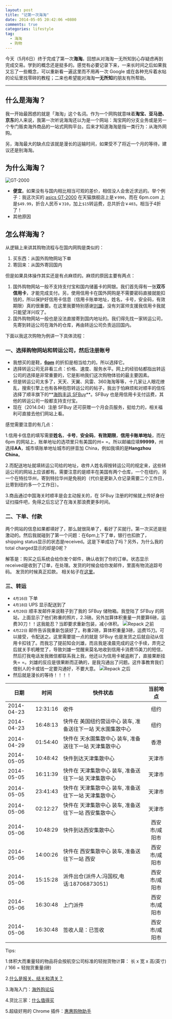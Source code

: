```yaml
---
layout: post
title: "记第一次海淘"
date: 2014-05-05 20:42:06 +0800
comments: true
categories: lifestyle
tag: 
  - 海淘
  - 购物
---
```


今天（5月6日）终于完成了第一次**海淘**。回想从对海淘一无所知到心存疑虑再到完成交易。学到的概念还是挺多的。感觉有必要记录下来，一来长时间之后如果我又忘了一些概念，可以重新看一遍这里而不用再一次 Google 或在各种充斥着水帖的论坛里找零碎的教程；二来也希望能对海淘**一无所知**的朋友有所帮助。

<!-- more -->
----------


## 什么是**海淘**？

我一开始最困惑的就是「海淘」这个名词。作为一个网购就意味着**淘宝、亚马逊、京东**的人来说，我第一次听说海淘还以为是一个网站：淘宝网的分支业务或是另一个专门贩卖海外商品的一站式网购平台。后来才知道海淘是指一类行为：从海外网购。

另，海淘最大的缺点应该就是漫长的运输时间，如果受不了将近一个月的等待，建议还是别海淘。

## 为什么海淘？
![GT-2000][1]

- **便宜**。如果没有与国内相比相当可观的差价，相信没人会舍近求远的。举个例子：我这次买的 [asics GT-2000][2] 在天猫旗舰店上是`￥990`，而在 6pm.com 上是`$49.99`，折合人民币`￥310`，加上`$15`转运费，总共折合`￥403`。相当于4折了！
- 其他原因

## 怎么样海淘？
从逻辑上来讲其购物流程与在国内网购是类似的：

1. 买东西：从国外购物网站下单
2. 寄回来：从国外寄回国内

但是如果具体操作其实还是有点麻烦的。麻烦的原因主要有两点：

1. 国外购物网站一般不支持支付宝和国内储蓄卡的网银。我们首先得有一张**双币信用卡**，才能完成支付。另，使用信用卡在国外网购是不需要密码直接就能扣钱的，所以保护好信用卡信息（信用卡账单地址，姓名，卡号，安全码，有效期限）真的很重要。在这里我要特别感谢[刘雄][3]，没有刘富帅支援我信用卡我就只能望洋兴叹了。
2. 国外购物网站一般也是没法直接寄到国内地址的。我们得先找一家转运公司，先寄到转运公司在海外的仓库，再由转运公司负责运回国内。

下面以我这次购物为例讲一下具体流程：

### 一、选择购物网站和转运公司，然后注册账号

- 我想买的是鞋，**[6pm][4]** 的折扣是相当给力的。所以选择它。
- 选择转运公司无非看三点：价格、速度、服务水平。网上的经验帖都指出转运公司的选择是非常重要的，它是影响我们这次购物体验的最主要因素。
- 但是转运公司太多了，天天、天翼、风雷、360海淘等等，十几家让人眼花缭乱，搜索引擎上也有各种抱怨转运公司的帖子，我出于怕麻烦和对顺丰的信任选择了顺丰旗下的**[海购丰运 SFBuy][5]**。SFBuy 也是用信用卡支付运费，其他的转运公司一般都支持支付宝。
- 现在（2014.04）注册 SFBuy 还可获赠一个月会员服务，挺给力的，相关福利可直接去他们网站上看。

感觉需要注意的有几点：

1.信用卡信息的填写需要**姓名**，**卡号**，**安全码**，**有效期限**，**信用卡账单地址**，而在 6pm 的网站上，账单地址的选项里只有美国的州= =。所以邮编应填**99999**，州选择**AA**，城市填账单地址城市的拼音加 China，例如我填的是**Hangzhou China**。

2.而配送地址就填转运公司给的地址，收件人姓名得按转运公司的规定来，这些转运公司的网站上应该都有。需要注意的是顺丰在美国有两个仓库，一个在纽约，另一个在特拉华州，寄到特拉华州是免税的（代价是更新入仓记录需要二个工作日，比寄到纽约多一个工作日）。

3.商品通过中国海关时顺丰是会主动报关的，在 SFBuy 注册的时候就上传好身份证扫描件吧，免得之后忘记了在海关那浪费更多时间。

### 二、下单、付款

两个网站的信息如果都填好了，那么就很简单了，看好了买就行。第一次买还是挺激动的。然后我就碰到了第一个问题：在6pm上下了单，银行也扣款了，shipping status显示的状态是received。这是下单成功了吗？另外，为什么我的total charged显示的却是0呢？

解答是：购买之后系统会给你发个邮件，确认收到了你的订单。状态显示received是收到了订单，在处理。发货的时候会给你发邮件，里面有物流追踪号码。 发货的时候真正扣款。
相关帖子在[这里][6]。

### 三、转运
- `4月16日` 下单
- `4月18日` UPS 显示配送到了
- `4月20日` 顺丰发邮件来说鞋子到了我的 SFBuy 储物箱。我登陆了 SFBuy 的网站，上面显示了他们称重的照片，2.3磅。另外加算体积重量一共要算6磅，运费30刀！！这我能忍？当即要求重新包装，减小体积。
![Repack 之前][7]
- `4月22日` 邮件告诉我重新包装好了。称重2磅，算体积重量3磅，运费15刀。可以接受，令配送之。这里需要提一点的就是 SFBuy 也是发货之后就自动从信用卡扣钱了。而我忘了提前知会刘雄，而且我是凌晨完成的这个手续，弄完之后就关手机睡觉了，导致刘雄一觉醒来莫名地收到信用卡消费15美刀的短信，然后打我电话发我微信都联系我上我，他还以为信用卡被盗刷了，直接果断挂失= =。刘雄的反应是很果断而正确的，是我沟通出了问题。这件事教育我们借别人的卡或钱一定要沟通好，不要大意。
![Repack 之后][8]
- 然后就是漫长的等待！！！！

日期|时间|快件状态|当前地点
----|----|----|:----:	 	 
2014-04-23|12:31:16|收件|纽约	 	 
2014-04-23|16:48:13|快件在 美国纽约营运中心 装车, 准备送往下一站 天水圍集散中心|纽约	 	 
2014-04-29|01:54:40|快件在 天水圍集散中心 装车, 准备送往下一站 天津集散中心|香港	 	 
2014-05-05|10:48:42|快件到达天津集散中心|天津市	 	 
2014-05-05|16:11:39|快件在 天津集散中心 装车, 准备送往下一站 天津集散中心|天津市
2014-05-05|23:41:43|快件在 天津集散中心	 装车, 准备送往下一站 天津集散中心|天津市	 	 
2014-05-06|02:12:27|快件在 天津集散中心	 装车, 准备送往下一站 西安集散中心|天津市	 	 
2014-05-06|10:48:29|快件到达西安集散中心|西安市/咸阳市	 	 
2014-05-06|14:00:26|快件在 西安集散中心 装车, 准备送往下一站 西安|西安市/咸阳市	 	 
2014-05-06|15:15:28|派件出仓(派件人:冯国权,电话:18706873051)|西安市/咸阳市	 	 
2014-05-06|16:30:48|上门派件|西安市/咸阳市	 	 
2014-05-06|16:30:48|签收人是：已签收|西安市/咸阳市


Tips:

1.体积大而重量轻的物品将会按航空公司标准的轻抛货物计算： 长 x 宽 x 高(英寸) / 166 = 轻抛货重量(磅)

2.[什么是报关、结关和清关？][9]

3.海淘入门：[海外购论坛][10]

4.货比三家：[什么值得买][11]

5.超级好用的 Chrome 插件：[惠惠购物助手][12]


  [1]: /assets/images/GT-2000.jpg "GT-2000"
  [2]: http://www.6pm.com/asics-gt-2000-lime-white-red
  [3]: http://sobear.me
  [4]: http://www.6pm.com "6pm"
  [5]: http://www.sfbuy.com/ "海购丰运"
  [6]: http://www.55haitao.com/bbs/thread-113380-1-1.html
  [7]: /assets/images/SFBuy1.jpg
  [8]: /assets/images/SFBuy2.jpg
  [9]: http://www.lawtime.cn/info/baoguanshangjian/jinkoubaoguanliucheng/2011112412917.html
  [10]: http://www.letsebuy.com/
  [11]: http://www.smzdm.com/
  [12]: http://zhushou.huihui.cn/
